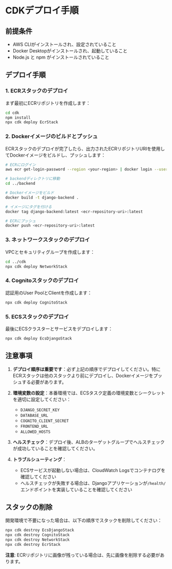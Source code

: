 # CDKデプロイ手順

## 前提条件
- AWS CLIがインストールされ、設定されていること
- Docker Desktopがインストールされ、起動していること
- Node.js と npm がインストールされていること

## デプロイ手順

### 1. ECRスタックのデプロイ
まず最初にECRリポジトリを作成します：

```bash
cd cdk
npm install
npx cdk deploy EcrStack
```

### 2. Dockerイメージのビルドとプッシュ
ECRスタックのデプロイが完了したら、出力されたECRリポジトリURIを使用してDockerイメージをビルドし、プッシュします：

```bash
# ECRにログイン
aws ecr get-login-password --region <your-region> | docker login --username AWS --password-stdin <account-id>.dkr.ecr.<region>.amazonaws.com

# backendディレクトリに移動
cd ../backend

# Dockerイメージをビルド
docker build -t django-backend .

# イメージにタグを付ける
docker tag django-backend:latest <ecr-repository-uri>:latest

# ECRにプッシュ
docker push <ecr-repository-uri>:latest
```

### 3. ネットワークスタックのデプロイ
VPCとセキュリティグループを作成します：

```bash
cd ../cdk
npx cdk deploy NetworkStack
```

### 4. Cognitoスタックのデプロイ
認証用のUser PoolとClientを作成します：

```bash
npx cdk deploy CognitoStack
```

### 5. ECSスタックのデプロイ
最後にECSクラスターとサービスをデプロイします：

```bash
npx cdk deploy EcsDjangoStack
```

## 注意事項

1. **デプロイ順序は重要です**：必ず上記の順序でデプロイしてください。特にECRスタックは他のスタックより前にデプロイし、Dockerイメージをプッシュする必要があります。

2. **環境変数の設定**：本番環境では、ECSタスク定義の環境変数とシークレットを適切に設定してください：
   - `DJANGO_SECRET_KEY`
   - `DATABASE_URL`
   - `COGNITO_CLIENT_SECRET`
   - `FRONTEND_URL`
   - `ALLOWED_HOSTS`

3. **ヘルスチェック**：デプロイ後、ALBのターゲットグループでヘルスチェックが成功していることを確認してください。

4. **トラブルシューティング**：
   - ECSサービスが起動しない場合は、CloudWatch Logsでコンテナログを確認してください
   - ヘルスチェックが失敗する場合は、Djangoアプリケーションが`/health/`エンドポイントを実装していることを確認してください

## スタックの削除

開発環境で不要になった場合は、以下の順序でスタックを削除してください：

```bash
npx cdk destroy EcsDjangoStack
npx cdk destroy CognitoStack
npx cdk destroy NetworkStack
npx cdk destroy EcrStack
```

**注意**: ECRリポジトリに画像が残っている場合は、先に画像を削除する必要があります。